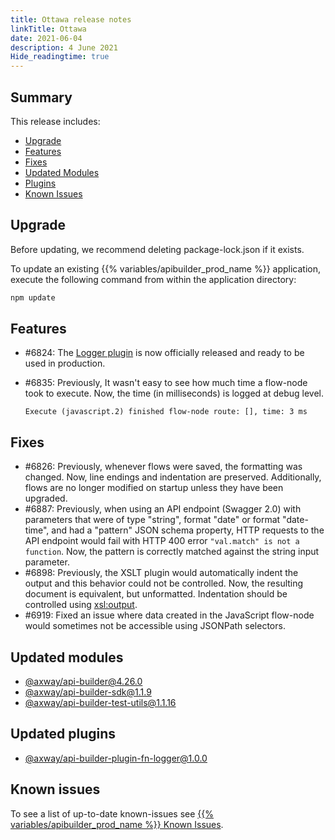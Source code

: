 ```yaml
---
title: Ottawa release notes
linkTitle: Ottawa
date: 2021-06-04
description: 4 June 2021
Hide_readingtime: true
---
```


## Summary

This release includes:

* [Upgrade](#upgrade)
* [Features](#features)
* [Fixes](#fixes)
* [Updated Modules](#updated-modules)
* [Plugins](#updated-plugins)
* [Known Issues](#known-issues)

## Upgrade

Before updating, we recommend deleting package-lock.json if it exists.

To update an existing {{% variables/apibuilder_prod_name %}} application, execute the following command from within the application directory:

```bash
npm update
```

## Features

* #6824: The [Logger plugin](https://www.npmjs.com/package/@axway/api-builder-plugin-fn-logger) is now officially released and ready to be used in production.
* #6835: Previously, It wasn't easy to see how much time a flow-node took to execute. Now, the time (in milliseconds) is logged at debug level.

    ```
    Execute (javascript.2) finished flow-node route: [], time: 3 ms
    ```

## Fixes

* #6826: Previously, whenever flows were saved, the formatting was changed. Now, line endings and indentation are preserved. Additionally, flows are no longer modified on startup unless they have been upgraded.
* #6887: Previously, when using an API endpoint (Swagger 2.0) with parameters that were of type "string", format "date" or format "date-time", and had a "pattern" JSON schema property, HTTP requests to the API endpoint would fail with HTTP 400 error `"val.match" is not a function`. Now, the pattern is correctly matched against the string input parameter.
* #6898: Previously, the XSLT plugin would automatically indent the output and this behavior could not be controlled. Now, the resulting document is equivalent, but unformatted. Indentation should be controlled using [xsl:output](https://developer.mozilla.org/en-US/docs/Web/XSLT/Element/output).
* #6919: Fixed an issue where data created in the JavaScript flow-node would sometimes not be accessible using JSONPath selectors.

## Updated modules

* [@axway/api-builder@4.26.0](https://www.npmjs.com/package/@axway/api-builder/v/4.26.0)
* [@axway/api-builder-sdk@1.1.9](https://www.npmjs.com/package/@axway/api-builder-sdk/v/1.1.9)
* [@axway/api-builder-test-utils@1.1.16](https://www.npmjs.com/package/@axway/api-builder-test-utils/v/1.1.16)

## Updated plugins

* [@axway/api-builder-plugin-fn-logger@1.0.0](https://www.npmjs.com/package/@axway/api-builder-plugin-fn-logger/v/1.0.0)

## Known issues

To see a list of up-to-date known-issues see [{{% variables/apibuilder_prod_name %}} Known Issues](/docs/known_issues/).
